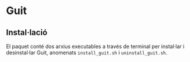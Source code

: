 # Guit
## Instal·lació
El paquet conté dos arxius executables a través de terminal per instal·lar i desinstal·lar Guit, anomenats `install_guit.sh` i `uninstall_guit.sh`.
